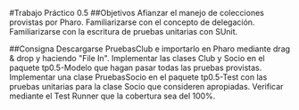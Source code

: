 #Trabajo Práctico 0.5
##Objetivos
Afianzar el manejo de colecciones provistas por Pharo.
Familiarizarse con el concepto de delegación.
Familiarizarse con la escritura de pruebas unitarias con SUnit.

##Consigna
Descargarse PruebasClub e importarlo en Pharo mediante drag & drop y haciendo "File In".
Implementar las clases Club y Socio en el paquete tp0.5-Modelo que hagan pasar todas las pruebas provistas.
Implementar una clase PruebasSocio en el paquete tp0.5-Test con las pruebas unitarias para la clase Socio que consideren apropiadas.
Verificar mediante el Test Runner que la cobertura sea del 100%.
